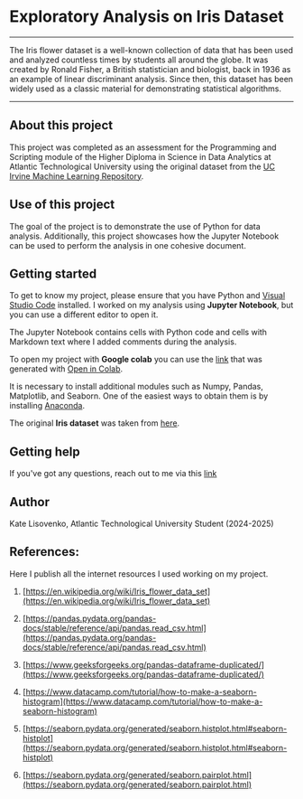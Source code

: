 # Exploratory Analysis on Iris Dataset

***

The Iris flower dataset is a well-known collection of data that has been used and analyzed countless times by students all around the globe. It was created by Ronald Fisher, a British statistician and biologist, back in 1936 as an example of linear discriminant analysis. Since then, this dataset has been widely used as a classic material for demonstrating statistical algorithms.

***

## About this project

This project was completed as an assessment for the Programming and Scripting module of the Higher Diploma in Science in Data Analytics at Atlantic Technological University using the original dataset from the [UC Irvine Machine Learning Repository](https://archive.ics.uci.edu/dataset/53/iris). 


## Use of this project

The goal of the project is to demonstrate the use of Python for data analysis. Additionally, this project showcases how the Jupyter Notebook can be used to perform the analysis in one cohesive document.

## Getting started

To get to know my project, please ensure that you have Python and [Visual Studio Code](https://code.visualstudio.com/) installed. 
I worked on my analysis using **Jupyter Notebook**, but you can use a different editor to open it.

The Jupyter Notebook contains cells with Python code and cells with Markdown text where I added comments during the analysis.

To open my project with **Google colab** you can use the [link](https://colab.research.google.com/github/Kate-217/pands_project/blob/main/iris.ipynb) that was generated with [Open in Colab](https://openincolab.com/).

It is necessary to install additional modules such as Numpy, Pandas, Matplotlib, and Seaborn. One of the easiest ways to obtain them is by installing [Anaconda](https://www.anaconda.com/download).

The original **Iris dataset** was taken from [here](https://archive.ics.uci.edu/dataset/53/iris).


## Getting help

If you've got any questions, reach out to me via this [link](https://github.com/Kate-217/pands_project/issues/new)

## Author

Kate Lisovenko,
Atlantic Technological University Student (2024-2025)

## References:

Here I publish all the internet resources I used working on my project. 

1. [https://en.wikipedia.org/wiki/Iris_flower_data_set](https://en.wikipedia.org/wiki/Iris_flower_data_set)
2. [https://pandas.pydata.org/pandas-docs/stable/reference/api/pandas.read_csv.html](https://pandas.pydata.org/pandas-docs/stable/reference/api/pandas.read_csv.html)

3. [https://www.geeksforgeeks.org/pandas-dataframe-duplicated/](https://www.geeksforgeeks.org/pandas-dataframe-duplicated/)
4. [https://www.datacamp.com/tutorial/how-to-make-a-seaborn-histogram](https://www.datacamp.com/tutorial/how-to-make-a-seaborn-histogram)
5. [https://seaborn.pydata.org/generated/seaborn.histplot.html#seaborn-histplot](https://seaborn.pydata.org/generated/seaborn.histplot.html#seaborn-histplot)
6. [https://seaborn.pydata.org/generated/seaborn.pairplot.html](https://seaborn.pydata.org/generated/seaborn.pairplot.html)